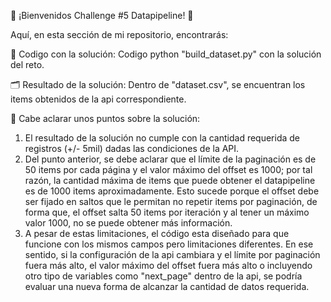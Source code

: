 📂 ¡Bienvenidos Challenge #5 Datapipeline! 📂

Aquí, en esta sección de mi repositorio, encontrarás:

🐍 Codigo con la solución: Codigo python "build_dataset.py" con la solución del reto.

🗂️ Resultado de la solución: Dentro de "dataset.csv", se encuentran los items obtenidos de la api correspondiente.

📜 Cabe aclarar unos puntos sobre la solución:
1. El resultado de la solución no cumple con la cantidad requerida de registros (+/- 5mil) dadas las condiciones de la API.
2. Del punto anterior, se debe aclarar que el límite de la paginación es de 50 items por cada página y el valor máximo del offset es 1000; por tal razón, la cantidad máxima de items que puede obtener el datapipeline es de 1000 items aproximadamente. Esto sucede porque el offset debe ser fijado en saltos que le permitan no repetir items por paginación, de forma que, el offset salta 50 items por iteración y al tener un máximo valor 1000, no se puede obtener más información.
3. A pesar de estas limitaciones, el código esta diseñado para que funcione con los mismos campos pero limitaciones diferentes. En ese sentido, si la configuración de la api cambiara y el límite por paginación fuera más alto, el valor máximo del offset fuera más alto o incluyendo otro tipo de variables como "next_page" dentro de la api, se podría evaluar una nueva forma de alcanzar la cantidad de datos requerida.
